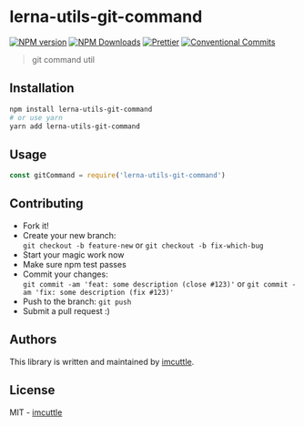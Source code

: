 # lerna-utils-git-command

[![NPM version](https://img.shields.io/npm/v/lerna-utils-git-command.svg?style=flat-square)](https://www.npmjs.com/package/lerna-utils-git-command)
[![NPM Downloads](https://img.shields.io/npm/dm/lerna-utils-git-command.svg?style=flat-square&maxAge=43200)](https://www.npmjs.com/package/lerna-utils-git-command)
[![Prettier](https://img.shields.io/badge/code_style-prettier-ff69b4.svg?style=flat-square)](https://prettier.io/)
[![Conventional Commits](https://img.shields.io/badge/Conventional%20Commits-1.0.0-yellow.svg?style=flat-square)](https://conventionalcommits.org)

> git command util

## Installation

```bash
npm install lerna-utils-git-command
# or use yarn
yarn add lerna-utils-git-command
```

## Usage

```javascript
const gitCommand = require('lerna-utils-git-command')
```

## Contributing

- Fork it!
- Create your new branch:  
  `git checkout -b feature-new` or `git checkout -b fix-which-bug`
- Start your magic work now
- Make sure npm test passes
- Commit your changes:  
  `git commit -am 'feat: some description (close #123)'` or `git commit -am 'fix: some description (fix #123)'`
- Push to the branch: `git push`
- Submit a pull request :)

## Authors

This library is written and maintained by [imcuttle](mailto:imcuttle@163.com).

## License

MIT - [imcuttle](mailto:imcuttle@163.com)
